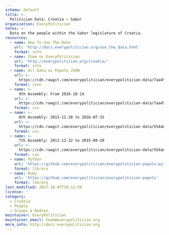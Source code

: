 ```yaml
---
schema: default
title: >-
  Politician Data: Croatia — Sabor
organization: EveryPolitician
notes: >-
  Data on the people within the Sabor legislature of Croatia.
resources:
  - name: How To Use The Data
    url: 'http://docs.everypolitician.org/use_the_data.html'
    format: info
  - name: View on EveryPolitician
    url: 'http://everypolitician.org/croatia/'
    format: info
  - name: All Data as Popolo JSON
    url: >-
      https://cdn.rawgit.com/everypolitician/everypolitician-data/7aa451ce7aff6e113ecf4d6b51cb3b8cefb91a7a/data/Croatia/Sabor/ep-popolo-v1.0.json
    format: json
  - name: >-
      9th Assembly: From 2016-10-14
    url: >-
      https://cdn.rawgit.com/everypolitician/everypolitician-data/7aa451ce7aff6e113ecf4d6b51cb3b8cefb91a7a/data/Croatia/Sabor/term-9.csv
    format: csv
  - name: >-
      8th Assembly: 2015-12-28 to 2016-07-15
    url: >-
      https://cdn.rawgit.com/everypolitician/everypolitician-data/554a6cb306153130ac5558e4c015471d63e57cb7/data/Croatia/Sabor/term-8.csv
    format: csv
  - name: >-
      7th Assembly: 2011-12-22 to 2015-09-28
    url: >-
      https://cdn.rawgit.com/everypolitician/everypolitician-data/554a6cb306153130ac5558e4c015471d63e57cb7/data/Croatia/Sabor/term-7.csv
    format: csv
  - name: Python
    url: 'https://github.com/everypolitician/everypolitician-popolo-python'
    format: library
  - name: Ruby
    url: 'https://github.com/everypolitician/everypolitician-popolo'
    format: library
last_modified: 2017-10-07T10:12:59
license: ''
category:
  - Croatia
  - People
  - Groups & Bodies
maintainer: EveryPolitician
maintainer_email: team@everypolitician.org
more_info: http://docs.everypolitician.org
---
```

